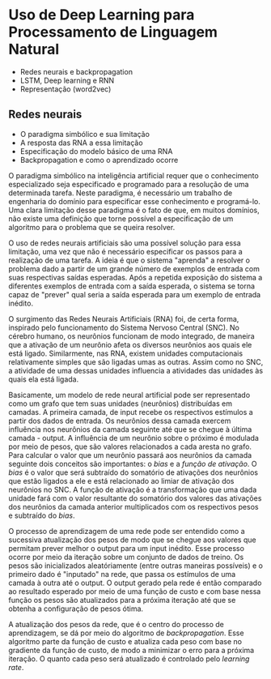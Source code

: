 # Uso de Deep Learning para Processamento de Linguagem Natural

* Redes neurais e backpropagation
* LSTM, Deep learning e RNN
* Representação (word2vec)

## Redes neurais 

* O paradigma simbólico e sua limitação
* A resposta das RNA a essa limitação
* Especificação do modelo básico de uma RNA
* Backpropagation e como o aprendizado ocorre

O paradigma simbólico na inteligência artificial requer que o conhecimento 
especializado seja especificado e programado para a resolução de uma 
determinada tarefa. Neste paradigma, é necessário um trabalho de engenharia 
do domínio para especificar esse conhecimento e programá-lo. Uma clara 
limitação desse paradigma é o fato de que, em muitos domínios, não existe 
uma definição que torne possível a especificação de um algoritmo para o 
problema que se queira resolver. 

O uso de redes neurais artificiais são uma possível solução para essa 
limitação, uma vez que não é necessário especificar os passos para a 
realização de uma tarefa. A ideia é que o sistema "aprenda" a resolver 
o problema dado a partir de um grande número de exemplos de 
entrada com suas respectivas saídas esperadas. Após a repetida exposição
do sistema a diferentes exemplos de entrada com a saída esperada, o
sistema se torna capaz de "prever" qual seria a saída esperada para um 
exemplo de entrada inédito.

O surgimento das Redes Neurais Artificiais (RNA) foi, de certa forma, inspirado
pelo funcionamento do Sistema Nervoso Central (SNC). No cérebro humano, os 
neurônios funcionam de modo integrado, de maneira que a ativação de um 
neurônio afeta os diversos neurônios aos quais ele está ligado. Similarmente,
nas RNA, existem unidades computacionais relativamente simples que são ligadas
umas as outras. Assim como no SNC, a atividade de uma dessas unidades 
influencia a atividades das unidades às quais ela está ligada.

Basicamente, um modelo de rede neural artificial pode ser representado como
um grafo que tem suas unidades (neurônios) distribuídas em camadas. 
A primeira camada, de input recebe os respectivos estímulos a 
partir dos dados de entrada. Os neurônios dessa camada exercem
influência nos neurônios da camada seguinte até que se chegue à última
camada - output. A influência de um neurônio sobre o próximo é modulada por meio 
de pesos, que são valores relacionados a cada aresta no grafo. Para calcular
o valor que um neurônio passará aos neurônios da camada seguinte dois conceitos
são importantes: o _bias_ e a _função de ativação_. 
O _bias_ é o valor que será subtraído do somatório de ativações dos neurônios
que estão ligados a ele e está relacionado ao limiar de ativação dos neurônios
no SNC. A função de ativação é a transformação que uma dada unidade fará com 
o valor resultante do somatório dos valores das ativações dos neurônios da
camada anterior multiplicados com os respectivos pesos e subtraído do _bias_.

O processo de aprendizagem de uma rede pode ser entendido como a sucessiva 
atualização dos pesos de modo que se chegue aos valores que permitam prever
melhor o output para um input inédito. Esse processo ocorre por meio da
iteração sobre um conjunto de dados de treino. Os pesos são inicializados
aleatóriamente (entre outras maneiras possíveis) e o primeiro dado é "inputado"
na rede, que passa os estímulos de uma camada à outra até o output. O output 
gerado pela rede é então comparado ao resultado esperado por meio de uma função 
de custo e com base nessa função os pesos são atualizados para a próxima iteração
até que se obtenha a configuração de pesos ótima.

A atualização dos pesos da rede, que é o centro do processo de aprendizagem, se 
dá por meio do algoritmo de _backpropagation_. Esse algoritmo parte da função de
custo e atualiza cada peso com base no gradiente da função de custo, de modo a
minimizar o erro para a próxima iteração. O quanto cada peso será atualizado é
controlado pelo _learning rate_.

















